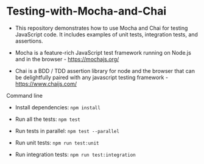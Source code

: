 # Testing-with-Mocha-and-Chai

- This repository demonstrates how to use Mocha and Chai for testing JavaScript code. It includes examples of unit tests, integration tests, and assertions.

- Mocha is a feature-rich JavaScript test framework running on Node.js and in the browser - https://mochajs.org/
 
- Chai is a BDD / TDD assertion library for node and the browser that can be delightfully paired with any javascript testing framework - https://www.chaijs.com/

Command line

- Install dependencies: `npm install`

- Run all the tests: `npm test`

- Run tests in parallel: `npm test --parallel` 

- Run unit tests: `npm run test:unit`

- Run integration tests: `npm run test:integration`
 
